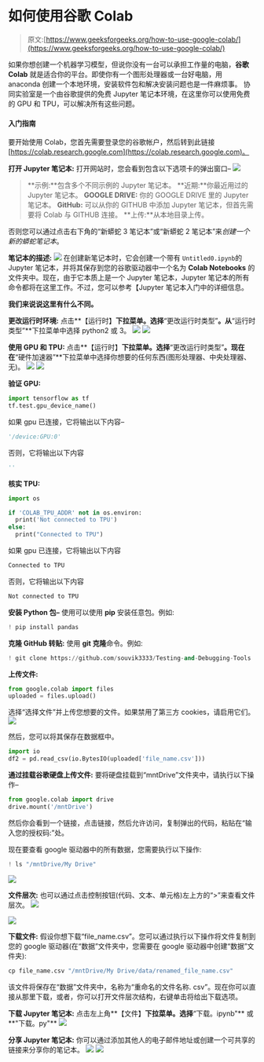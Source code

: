 # 如何使用谷歌 Colab

> 原文:[https://www.geeksforgeeks.org/how-to-use-google-colab/](https://www.geeksforgeeks.org/how-to-use-google-colab/)

如果你想创建一个机器学习模型，但说你没有一台可以承担工作量的电脑，**谷歌 Colab** 就是适合你的平台。即使你有一个图形处理器或一台好电脑，用 anaconda 创建一个本地环境，安装软件包和解决安装问题也是一件麻烦事。
协同实验室是一个由谷歌提供的免费 Jupyter 笔记本环境，在这里你可以使用免费的 GPU 和 TPU，可以解决所有这些问题。

#### 入门指南

要开始使用 Colab，您首先需要登录您的谷歌帐户，然后转到此链接[https://colab.research.google.com](https://colab.research.google.com)。

**打开 Jupyter 笔记本:**
打开网站时，您会看到包含以下选项卡的弹出窗口–
![](img/ed9a87de3a0afe126f6d1d02169ab362.png)

> **示例:**包含多个不同示例的 Jupyter 笔记本。
> **近期:**你最近用过的 Jupyter 笔记本。
> **GOOGLE DRIVE:** 你的 GOOGLE DRIVE 里的 Jupyter 笔记本。
> **GitHub:** 可以从你的 GITHUB 中添加 Jupyter 笔记本，但首先需要将 Colab 与 GITHUB 连接。
> **上传:**从本地目录上传。

否则您可以通过点击右下角的“新蟒蛇 3 笔记本”或“新蟒蛇 2 笔记本”来*创建一个新的蟒蛇笔记本*。

**笔记本的描述:**
![](img/eb7cf403bbfa8177c55f5b3ed960fe44.png)
在创建新笔记本时，它会创建一个带有 `Untitled0.ipynb`的 Jupyter 笔记本，并将其保存到您的谷歌驱动器中一个名为 **Colab Notebooks** 的文件夹中。现在，由于它本质上是一个 Jupyter 笔记本，Jupyter 笔记本的所有命令都将在这里工作。不过，您可以参考【Jupyter 笔记本入门中的详细信息。

**我们来说说这里有什么不同。**

**更改运行时环境:**
点击**【运行时】**下拉菜单。选择**“更改运行时类型”**。从**“运行时类型”**下拉菜单中选择 python2 或 3。
![](img/282a69be5fbc47c4817eb9fdcdad0f1e.png) ![](img/6c97a60c25a5cdc9a7c8f1aa4466a43d.png)

**使用 GPU 和 TPU:**
点击**【运行时】**下拉菜单。选择**“更改运行时类型”**。现在在**“硬件加速器”**下拉菜单中选择你想要的任何东西(图形处理器、中央处理器、无)。
![](img/282a69be5fbc47c4817eb9fdcdad0f1e.png)
![](img/7f332d944ef3f767cbdc1a833747d9a1.png)

**验证 GPU:**

```py
import tensorflow as tf
tf.test.gpu_device_name()
```

如果 gpu 已连接，它将输出以下内容–

```py
'/device:GPU:0'

```

否则，它将输出以下内容

```py
''

```

**核实 TPU:**

```py
import os

if 'COLAB_TPU_ADDR' not in os.environ:
  print('Not connected to TPU')
else:
  print("Connected to TPU")
```

如果 gpu 已连接，它将输出以下内容

```py
Connected to TPU

```

否则，它将输出以下内容

```py
Not connected to TPU

```

**安装 Python 包–**
使用可以使用 **pip** 安装任意包。例如:

```py
! pip install pandas
```

**克隆 GitHub 转贴:**
使用 **git 克隆**命令。例如:

```py
! git clone https://github.com/souvik3333/Testing-and-Debugging-Tools
```

**上传文件:**

```py
from google.colab import files
uploaded = files.upload()
```

选择“选择文件”并上传您想要的文件。如果禁用了第三方 cookies，请启用它们。
![](img/5d42f804ebf8f53d89dcf9b496fd9c65.png)

然后，您可以将其保存在数据框中。

```py
import io
df2 = pd.read_csv(io.BytesIO(uploaded['file_name.csv']))
```

**通过挂载谷歌硬盘上传文件:**
要将硬盘挂载到“mntDrive”文件夹中，请执行以下操作–

```py
from google.colab import drive
drive.mount('/mntDrive')
```

然后你会看到一个链接，点击链接，然后允许访问，复制弹出的代码，粘贴在“输入您的授权码:”处。

现在要查看 google 驱动器中的所有数据，您需要执行以下操作:

```py
! ls "/mntDrive/My Drive"
```

![](img/a94c55bbc751ed1eb201b7b0fd32cd3e.png)

**文件层次:**
也可以通过点击控制按钮(代码、文本、单元格)左上方的“>”来查看文件层次。
![](img/a94c55bbc751ed1eb201b7b0fd32cd3e.png)

![](img/23a079d55378b9ff5f065863b9fd5dce.png)

**下载文件:**
假设你想下载“file_name.csv”。您可以通过执行以下操作将文件复制到您的 google 驱动器(在“数据”文件夹中，您需要在 google 驱动器中创建“数据”文件夹):

```py
cp file_name.csv "/mntDrive/My Drive/data/renamed_file_name.csv"
```

该文件将保存在“数据”文件夹中，名称为“重命名的文件名称. csv”。现在你可以直接从那里下载，或者，你可以打开文件层次结构，右键单击将给出下载选项。

**下载 Jupyter 笔记本:**
点击左上角**【文件】**下拉菜单。选择**“下载。ipynb"** 或**"下载。py"**
![](img/e6669195852429dc9441f08585f42ec2.png)

**分享 Jupyter 笔记本:**
你可以通过添加其他人的电子邮件地址或创建一个可共享的链接来分享你的笔记本。
![](img/84f1b9667490a62f688efb5358329446.png)
![](img/ea9fc9708c90e734b879228e0ecded2e.png)